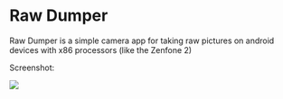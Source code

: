 # Raw Dumper
Raw Dumper is a simple camera app for taking raw pictures on android devices with x86 processors (like the Zenfone 2)

Screenshot:

<img src="https://s24.postimg.org/5i3g0dkqt/Screenshot.jpg"/>